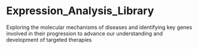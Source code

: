 # Expression_Analysis_Library
Exploring the molecular mechanisms of diseases and identifying key genes involved in their progression to advance our understanding and development of targeted therapies
